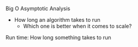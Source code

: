 Big O Asymptotic Analysis

- How long an algorithm takes to run
  - Which one is better when it comes to scale?

Run time: How long something takes to run
